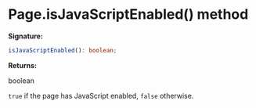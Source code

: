 # Page.isJavaScriptEnabled() method

**Signature:**

```typescript
isJavaScriptEnabled(): boolean;
```

**Returns:**

boolean

`true` if the page has JavaScript enabled, `false` otherwise.
